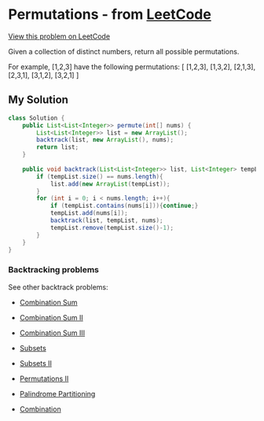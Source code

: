 # Permutations - from [LeetCode](https://leetcode.com)
[View this problem on LeetCode](https://leetcode.com/problems/permutations/description/)

Given a collection of distinct numbers, return all possible permutations.

For example,
[1,2,3] have the following permutations:
[
  [1,2,3],
  [1,3,2],
  [2,1,3],
  [2,3,1],
  [3,1,2],
  [3,2,1]
]

## My Solution
```java
class Solution {
    public List<List<Integer>> permute(int[] nums) {
        List<List<Integer>> list = new ArrayList();
        backtrack(list, new ArrayList(), nums);
        return list;
    }
    
    public void backtrack(List<List<Integer>> list, List<Integer> tempList, int[] nums){
        if (tempList.size() == nums.length){
            list.add(new ArrayList(tempList));
        }
        for (int i = 0; i < nums.length; i++){
            if (tempList.contains(nums[i])){continue;}
            tempList.add(nums[i]);
            backtrack(list, tempList, nums);
            tempList.remove(tempList.size()-1);
        }
    }
}
```

### Backtracking problems
See other backtrack problems:

* [Combination Sum](combination-sum.md)

* [Combination Sum II](combination-sum2.md)

* [Combination Sum III](combination-sum3.md)

* [Subsets](subsets.md)

* [Subsets II](subsets2.md)

* [Permutations II](permutations2.md)

* [Palindrome Partitioning](palindrome-partitioning.md)

* [Combination](combination.md)